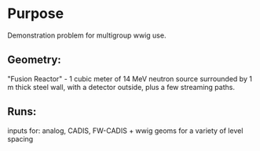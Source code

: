 # Purpose

Demonstration problem for multigroup wwig use.

## Geometry:

"Fusion Reactor" - 1 cubic meter of 14 MeV neutron source surrounded
by 1 m thick steel wall, with a detector outside, plus a few streaming
paths.

## Runs:

inputs for: analog, CADIS, FW-CADIS + wwig geoms for a variety of level spacing